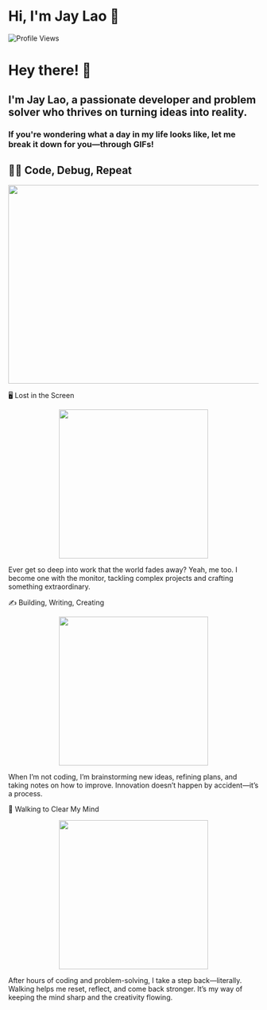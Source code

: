 # Hi, I'm Jay Lao 👋  
![Profile Views](https://komarev.com/ghpvc/?username=JayLao&color=red)

# **Hey there!** 👋  
## **I'm Jay Lao, a passionate developer and problem solver who thrives on turning ideas into reality.**  
### **If you're wondering what a day in my life looks like, let me break it down for you—through GIFs!**  

## 👨‍💻 **Code, Debug, Repeat**  


<p align="center">
<img src="https://media.giphy.com/media/78XCFBGOlS6keY1Bil/giphy.gif" width="600" height="400">


🖥️ Lost in the Screen
<p align="center">
<img src="https://media.giphy.com/media/26tn33aiTi1jkl6H6/giphy.gif" width="300">
</p>  
Ever get so deep into work that the world fades away? Yeah, me too. I become one with the monitor, tackling complex projects and crafting something extraordinary.

✍️ Building, Writing, Creating
<p align="center">
<img src="https://media.giphy.com/media/l49JRQC9RNa5j35a8/giphy.gif" width="300">
</p>  
When I’m not coding, I’m brainstorming new ideas, refining plans, and taking notes on how to improve. Innovation doesn’t happen by accident—it’s a process.

🚶 Walking to Clear My Mind
<p align="center">
<img src="https://media.giphy.com/media/1zJUoEOi6OGtnzHtn5/giphy.gif" width="300">
</p>  
After hours of coding and problem-solving, I take a step back—literally. Walking helps me reset, reflect, and come back stronger. It’s my way of keeping the mind sharp and the creativity flowing.

